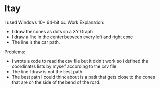 # Itay
I used Windows 10* 64-bit os.
Work Explanation:
* I draw the cones as dots on a XY Graph
* I draw a line in the center between every left and right cone
* The line is the car path.

Problems:

* I wrote a code to read the csv file but it didn't work so i defined the coordinates lists by myself according to the csv file.
* The line I draw is not the best path.
* The best path I could think about is a path that gets close to the cones that are on the side of the bend of the road.
